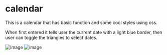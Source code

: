 # calendar
This is a calendar that has basic function and some cool styles using css.

When first entered it tells user the current date with a light blue border, then user can toggle the triangles to select dates.

![image](https://github.com/user-attachments/assets/503d49fd-dc29-4de4-9a32-9e613487a84a)
![image](https://github.com/user-attachments/assets/82714b2b-acde-46d6-ac16-2179653a74c2)
